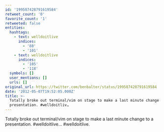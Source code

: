 ```yaml
---
id: '199587428791619584'
retweet_count: '0'
favorite_count: '1'
retweeted: false
entities:
  hashtags:
    - text: welldoitlive
      indices:
        - '88'
        - '101'
    - text: welldoitlive
      indices:
        - '105'
        - '118'
  symbols: []
  user_mentions: []
  urls: []
original_url: https://twitter.com/benbalter/status/199587428791619584
date: '2012-05-07T19:52:05.000Z'
title: >-
  Totally broke out terminal/vim on stage to make a last minute change to a
  presentation. #welldoitliv…
---
```


Totally broke out terminal/vim on stage to make a last minute change to a presentation. #welldoitlive... #welldoitlive.